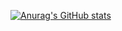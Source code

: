 [![Anurag's GitHub stats](https://github-readme-stats.vercel.app/api?username=Malfrador)](https://github.com/anuraghazra/github-readme-stats)
